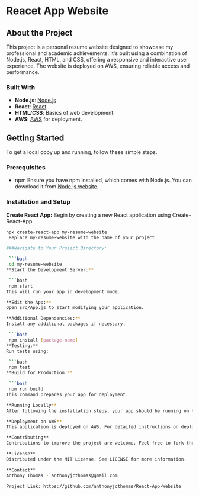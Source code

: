 # Reacet App Website

## About the Project

This project is a personal resume website designed to showcase my professional and academic achievements. It's built using a combination of Node.js, React, HTML, and CSS, offering a responsive and interactive user experience. The website is deployed on AWS, ensuring reliable access and performance.

### Built With

- **Node.js**: [Node.js](https://nodejs.org/)
- **React**: [React](https://reactjs.org/)
- **HTML/CSS**: Basics of web development.
- **AWS**: [AWS](https://aws.amazon.com/) for deployment.

## Getting Started

To get a local copy up and running, follow these simple steps.

### Prerequisites

- npm
  Ensure you have npm installed, which comes with Node.js. You can download it from [Node.js website](https://nodejs.org/).

### Installation and Setup

 **Create React App:**
   Begin by creating a new React application using Create-React-App.

   ```bash
   npx create-react-app my-resume-website
    Replace my-resume-website with the name of your project.

###Navigate to Your Project Directory:

    ```bash
    cd my-resume-website
**Start the Development Server:**

    ```bash
    npm start
This will run your app in development mode.

**Edit the App:**
Open src/App.js to start modifying your application.

**Additional Dependencies:**
Install any additional packages if necessary.

    ```bash
    npm install [package-name]
**Testing:**
Run tests using:

    ```bash
    npm test
**Build for Production:**

    ```bash
    npm run build
This command prepares your app for deployment.

**Running Locally**
After following the installation steps, your app should be running on http://localhost:3000.

**Deployment on AWS**
This application is deployed on AWS. For detailed instructions on deploying to AWS, refer to the AWS documentation.

**Contributing**
Contributions to improve the project are welcome. Feel free to fork the repo and create a pull request.

**License**
Distributed under the MIT License. See LICENSE for more information.

**Contact**
Anthony Thomas - anthonyjcthomas@gmail.com

Project Link: https://github.com/anthonyjcthomas/React-App-Website

